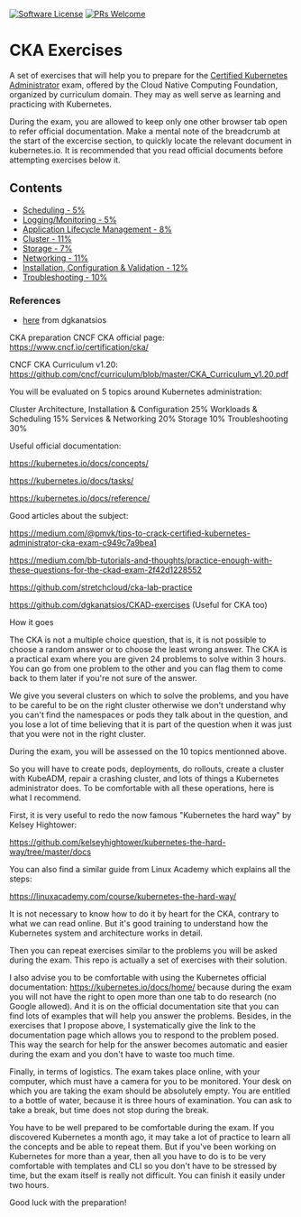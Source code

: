 [![Software License](https://img.shields.io/badge/license-MIT-brightgreen.svg?style=flat-square)](LICENSE)
[![PRs Welcome](https://img.shields.io/badge/PRs-welcome-brightgreen.svg?style=flat-square)](http://makeapullrequest.com)



# CKA Exercises

A set of exercises that will help you to prepare for the [Certified Kubernetes Administrator](https://www.cncf.io/certification/cka/) exam, offered by the Cloud Native Computing Foundation, organized by curriculum domain. They may as well serve as learning and practicing with Kubernetes.

During the exam, you are allowed to keep only one other browser tab open to refer official documentation. Make a mental note of the breadcrumb at the start of the excercise section, to quickly locate the relevant document in kubernetes.io. It is recommended that you read official documents before attempting exercises below it.

## Contents

- [Scheduling - 5%](Scheduling.md)
- [Logging/Monitoring - 5%](Logging&Monitoring.md)
- [Application Lifecycle Management - 8%](ApplicationLifecycleManagement.md)
- [Cluster - 11%](Cluster.md)
- [Storage - 7%](Storage.md)
- [Networking - 11%](Networking.md)
- [Installation, Configuration & Validation - 12%](Installation.md)
- [Troubleshooting - 10%](Troubleshooting.md)




### References

- [here](https://github.com/dgkanatsios/CKAD-exercises) from dgkanatsios

CKA preparation
CNCF CKA official page:
https://www.cncf.io/certification/cka/

CNCF CKA Curriculum v1.20:
https://github.com/cncf/curriculum/blob/master/CKA_Curriculum_v1.20.pdf

You will be evaluated on 5 topics around Kubernetes administration:

Cluster Architecture, Installation & Configuration 25%
Workloads & Scheduling 15%
Services & Networking 20%
Storage 10%
Troubleshooting 30%

Useful official documentation:

https://kubernetes.io/docs/concepts/

https://kubernetes.io/docs/tasks/

https://kubernetes.io/docs/reference/

Good articles about the subject:

https://medium.com/@pmvk/tips-to-crack-certified-kubernetes-administrator-cka-exam-c949c7a9bea1

https://medium.com/bb-tutorials-and-thoughts/practice-enough-with-these-questions-for-the-ckad-exam-2f42d1228552

https://github.com/stretchcloud/cka-lab-practice

https://github.com/dgkanatsios/CKAD-exercises (Useful for CKA too)

How it goes

The CKA is not a multiple choice question, that is, it is not possible to choose a random answer or to choose the least wrong answer. The CKA is a practical exam where you are given 24 problems to solve within 3 hours. You can go from one problem to the other and you can flag them to come back to them later if you're not sure of the answer.

We give you several clusters on which to solve the problems, and you have to be careful to be on the right cluster otherwise we don't understand why you can't find the namespaces or pods they talk about in the question, and you lose a lot of time believing that it is part of the question when it was just that you were not in the right cluster.

During the exam, you will be assessed on the 10 topics mentionned above.

So you will have to create pods, deployments, do rollouts, create a cluster with KubeADM, repair a crashing cluster, and lots of things a Kubernetes administrator does. To be comfortable with all these operations, here is what I recommend.

First, it is very useful to redo the now famous "Kubernetes the hard way" by Kelsey Hightower: 

https://github.com/kelseyhightower/kubernetes-the-hard-way/tree/master/docs

You can also find a similar guide from Linux Academy which explains all the steps: 

https://linuxacademy.com/course/kubernetes-the-hard-way/

It is not necessary to know how to do it by heart for the CKA, contrary to what we can read online. But it's good training to understand how the Kubernetes system and architecture works in detail.

Then you can repeat exercises similar to the problems you will be asked during the exam. This repo is actually a set of exercises with their solution.

I also advise you to be comfortable with using the Kubernetes official documentation: https://kubernetes.io/docs/home/ because during the exam you will not have the right to open more than one tab to do research (no Google allowed). And it is on the official documentation site that you can find lots of examples that will help you answer the problems. Besides, in the exercises that I propose above, I systematically give the link to the documentation page which allows you to respond to the problem posed. This way the search for help for the answer becomes automatic and easier during the exam and you don't have to waste too much time.

Finally, in terms of logistics. The exam takes place online, with your computer, which must have a camera for you to be monitored. Your desk on which you are taking the exam should be absolutely empty. You are entitled to a bottle of water, because it is three hours of examination. You can ask to take a break, but time does not stop during the break.

You have to be well prepared to be comfortable during the exam. If you discovered Kubernetes a month ago, it may take a lot of practice to learn all the concepts and be able to repeat them. But if you've been working on Kubernetes for more than a year, then all you have to do is to be very comfortable with templates and CLI so you don't have to be stressed by time, but the exam itself is really not difficult. You can finish it easily under two hours.

Good luck with the preparation!
